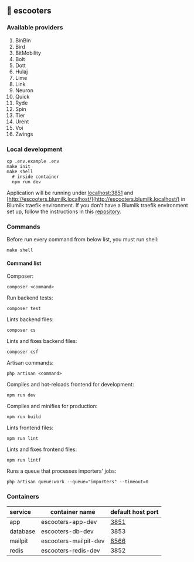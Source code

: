 ## 🛴 escooters
### Available providers

1. BinBin
2. Bird  
3. BitMobility
4. Bolt
5. Dott
6. Hulaj
7. Lime
8. Link
9. Neuron
10. Quick
11. Ryde
12. Spin
13. Tier
13. Urent
14. Voi
15. Zwings

### Local development
```
cp .env.example .env
make init
make shell
  # inside container
  npm run dev
```
Application will be running under [localhost:3851](localhost:3851) and [http://escooters.blumilk.localhost/](http://escooters.blumilk.localhost/) in Blumilk traefik environment. If you don't have a Blumilk traefik environment set up, follow the instructions in this [repository](https://github.com/blumilksoftware/environment).


### Commands
Before run every command from below list, you must run shell:
```
make shell
```
#### Command list
Composer:
```
composer <command>
```
Run backend tests:
```
composer test
```
Lints backend files:
```
composer cs
```
Lints and fixes backend files:
```
composer csf
```
Artisan commands:
```
php artisan <command>
```
Compiles and hot-reloads frontend for development:
```
npm run dev
```
Compiles and minifies for production:
```
npm run build
```
Lints frontend files:
```
npm run lint
```
Lints and fixes frontend files:
```
npm run lintf
```
Runs a queue that processes importers' jobs:
```
php artisan queue:work --queue="importers" --timeout=0
```

### Containers

| service  | container name               | default host port             |
|:---------|------------------------------|-------------------------------|
| app      | escooters-app-dev     | [3851](http://localhost:3851) |
| database | escooters-db-dev      | 3853                          |
| mailpit  | escooters-mailpit-dev | [8566](http://localhost:3856) |
| redis    | escooters-redis-dev   | 3852                          |
